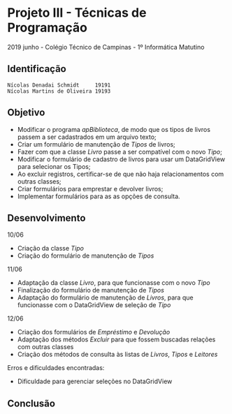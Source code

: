 # Projeto III - Técnicas de Programação
2019 junho - Colégio Técnico de Campinas - 1º Informática Matutino

## Identificação

	Nícolas Denadai Schmidt		19191
	Nícolas Martins de Oliveira	19193

## Objetivo

- Modificar o programa *apBiblioteca*, de modo que os tipos de livros passem a ser cadastrados em um arquivo texto;
- Criar um formulário de manutenção de *Tipos* de livros;
- Fazer com que a classe *Livro* passe a ser compatível com o novo *Tipo*;
- Modificar o formulário de cadastro de livros para usar um DataGridView para selecionar os Tipos;
- Ao excluir registros, certificar-se de que não haja relacionamentos com outras classes;
- Criar formulários para emprestar e devolver livros;
- Implementar formulários para as as opções de consulta.

## Desenvolvimento

10/06
- Criação da classe *Tipo*
- Criação do formulário de manutenção de *Tipos*

11/06
- Adaptação da classe *Livro*, para que funcionasse com o novo *Tipo*
- Finalização do formulário de manutenção de *Tipos*
- Adaptação do formulário de manutenção de *Livros*, para que funcionasse com o DataGridView de seleção de *Tipo*

12/06
- Criação dos formulários de *Empréstimo* e *Devolução*
- Adaptação dos métodos *Excluir* para que fossem buscadas relações com outras classes
- Criação dos métodos de consulta às listas de *Livros*, *Tipos* e *Leitores*

Erros e dificuldades encontradas:
- Dificuldade para gerenciar seleções no DataGridView

## Conclusão
